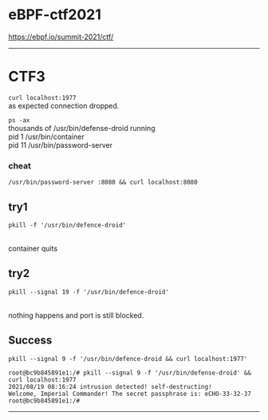 # eBPF-ctf2021
https://ebpf.io/summit-2021/ctf/


---
# CTF3

```curl localhost:1977```
<br>as expected connection dropped.

```ps -ax``` <br>
thousands of /usr/bin/defense-droid running <br>
pid 1 /usr/bin/container <br>
pid 11 /usr/bin/password-server

### cheat
```/usr/bin/password-server :8080 && curl localhost:8080```

## try1
```chmod -x /usr/bin/defence-droid
pkill -f '/usr/bin/defence-droid'
```
<br>container quits
<br>

## try2
```
pkill --signal 19 -f '/usr/bin/defence-droid'
```
<br>nothing happens and port is still blocked.
<br>

## Success
```
pkill --signal 9 -f '/usr/bin/defence-droid && curl localhost:1977'
```

```
root@bc9b845891e1:/# pkill --signal 9 -f '/usr/bin/defense-droid' && curl localhost:1977
2021/08/19 08:16:24 intrusion detected! self-destructing!
Welcome, Imperial Commander! The secret passphrase is: eCHO-33-32-37
root@bc9b845891e1:/#
```

---
